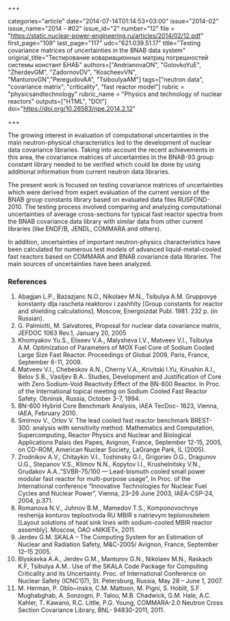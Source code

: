 +++

categories="article"
date="2014-07-14T01:14:53+03:00"
issue="2014-02"
issue_name="2014 - #02"
issue_id="2"
number="12"
file = "https://static.nuclear-power-engineering.ru/articles/2014/02/12.pdf"
first_page="109"
last_page="117"
udc="621.039.51.17"
title="Testing covariance matrices of uncertainties in the BNAB data system"
original_title="Тестирование ковариационных матриц погрешностей системы констант БНАБ"
authors=["AndrianovaON", "GolovkoYuE", "ZherdevGM", "ZadornovDV", "KoscheevVN", "ManturovGN","PeregudovAA", "TsiboulyaAM"]
tags=["neutron data", "covariance matrix", "criticality", "fast reactor model"]
rubric = "physicsandtechnology"
rubric_name = "Physics and technology of nuclear reactors"
outputs=["HTML", "DOI"]
doi="https://doi.org/10.26583/npe.2014.2.12"

+++

The growing interest in evaluation of computational uncertainties in the main neutron-physical characteristics led to the development of nuclear data covariance libraries. Taking into account the recent achievements in this area, the covariance matrices of uncertainties in the BNAB-93 group constant library needed to be verified which could be done by using additional information from current neutron data libraries.

The present work is focused on testing covariance matrices of uncertainties which were derived from expert evaluation of the current version of the BNAB group constants library based on evaluated data files RUSFOND-2010. The testing process involved comparing and analyzing computational uncertainties of average cross-sections for typical fast reactor spectra from the BNAB covariance data library with similar data from other current libraries (like ENDF/B, JENDL, COMMARA and others).

In addition, uncertainties of important neutron-physics characteristics have been calculated for numerous test models of advanced liquid-metal-cooled fast reactors based on COMMARA and BNAB covariance data libraries. The main sources of uncertainties have been analyzed.

### References

1. Abagjan L.P., Bazazjanc N.O., Nikolaev M.N., Tsibulya A.M. Gruppovye konstanty dlja rascheta reaktorov i zashhity [Group constants for reactor and shielding calculations]. Moscow, Energoizdat Publ. 1981. 232 p. (in Russian).
2. G. Palmiotti, M. Salvatores, Proposal for nuclear data covariance matrix, JEFDOC 1063 Rev.1, January 20, 2005
3. Khomyakov Yu.S., Eliseev V.A., Malysheva I.V., Matveev V.I., Tsibulya A.M. Optimization of Parameters of MOX Fuel Core of Sodium Cooled Large Size Fast Reactor. Proceedings of Global 2009, Paris, France, September 6-11, 2009.
4. Matveev V.I., Chebeskov A.N., Cherny V.A.,.Krivitski I.Yu, Kirushin A.I., Belov S.B., Vasiljev B.A.. Studies, Development and Justification of Core with Zero Sodium-Void Reactivity Effect of the BN-800 Reactor. In Proc. of the International topical meeting on Sodium Cooled Fast Reactor Safety. Obninsk, Russia, October 3-7, 1994.
5. BN-600 Hybrid Core Benchmark Analysis, IAEA TecDoc- 1623, Vienna, IAEA, February 2010.
6. Smirnov V., Orlov V. The lead cooled fast reactor benchmark BREST-300: analysis with sensitivity method. Mathematics and Computation, Supercomputing, Reactor Physics and Nuclear and Biological Applications Palais des Papes, Avignon, France, September 12-15, 2005, on CD-ROM, American Nuclear Society, LaGrange Park, IL (2005).
7. Zrodnikov A.V., Chitaykin V.I., Toshinsky G.I., Grigoriev O.G., Dragunov U.G., Stepanov V.S., Klimov N.N., Kopytov I.I., Krushelnitsky V.N., Grudakov A.A..”SVBR-75/100 — Lead-bismuth cooled small power modular fast reactor for multi-purpose usage”, In Proc. of the International conference “Innovative Technologies for Nuclear Fuel Cycles and Nuclear Power”, Vienna, 23–26 June 2003, IAEA-CSP-24, 2004, p.371.
8. Romanova N.V., Juhnov B.M., Mamedov T.S., Komponovochnye reshenija konturov teplootvoda RU MBIR s natrievym teplonositelem [Layout solutions of heat sink lines with sodium-cooled MBIR reactor assembly]. Moscow, OAO «NIKIET», 2011.
9. Jerdev G.M. SKALA – The Computing System for an Estimation of Nuclear and Radiation Safety, M&C-2005/ Avignon, France, September 12–15 2005.
10. Blyskavka A.A., Jerdev G.M., Manturov G.N., Nikolaev M.N., Raskach K.F, Tsibulya A.M.. Use of the SKALA Code Package for Computing Criticality and its Uncertainty. Proc. of International Conference on Nuclear Safety (ICNC’07), St. Petersburg, Russia, May 28 – June 1, 2007.
11. M. Herman, P. Oblo~inskэ, C.M. Mattoon, M. Pigni, S. Hoblit, S.F. Mughabghab, A. Sonzogni, P. Talou, M.B. Chadwick, G.M. Hale, A.C. Kahler, T. Kawano, R.C. Little, P.G. Young, COMMARA-2.0 Neutron Cross Section Covariance Library, BNL- 94830-2011, 2011.